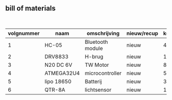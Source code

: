 ## bill of materials
<br />

|volgnummer|naam       |omschrijving    |nieuw/recup|kostprijs/stuk  |aantal   |subtotaal|
|----------|-----------|----------------|-----------|----------------|---------|---------|
|         1|    HC-05  |Bluetooth module|nieuw      | 4.64EUR        |1        | 4.64EUR |
|         2|  DRV8833  |     H-brug     |nieuw      | 1.30EUR        |2        | 2.60EUR |
|         3| N20 DC 6V |     TW Motor   |nieuw      | 8.77EUR        |2        | 17.54EUR|
|         4| ATMEGA32U4| microcontroller|nieuw      | 5.53EUR        |1        | 5.53EUR |
|         5|lipo 18650 |    Batterij    |nieuw      | 3.39EUR        |2        | 6.78EUR |
|         6| QTR-8A    |   lichtsensor  |nieuw      | 1.12EUR        |1        | 1.12EUR |
